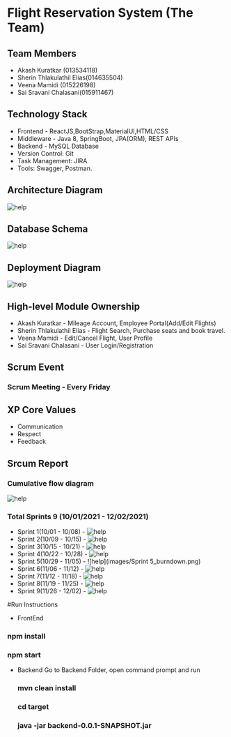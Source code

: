 # Flight Reservation System (The Team)

## Team Members
* Akash Kuratkar (013534118)
* Sherin Thlakulathil Elias(014635504)
* Veena Mamidi (015226198)
* Sai Sravani Chalasani(015911467)

## Technology Stack
* Frontend - ReactJS,BootStrap,MaterialUI,HTML/CSS
* Middleware - Java 8, SpringBoot, JPA(ORM), REST APIs
* Backend - MySQL Database
* Version Control: Git
* Task Management: JIRA
* Tools: Swagger, Postman.

## Architecture Diagram

![help](images/Architecture_Diagram.png)

## Database Schema

![help](images/Schema_Diagram.png)

## Deployment Diagram
![help](images/Deployment_Diagram.png)

## High-level Module Ownership
* Akash Kuratkar - Mileage Account, Employee Portal(Add/Edit Flights)
* Sherin Thlakulathil Elias - Flight Search, Purchase seats and book travel.
* Veena Mamidi - Edit/Cancel Flight, User Profile
* Sai Sravani Chalasani - User Login/Registration

## Scrum Event
### Scrum Meeting - Every Friday

## XP Core Values
* Communication
* Respect
* Feedback

## Srcum Report
### Cumulative flow diagram
![help](images/Cumulative_Flow_Diagram_Of_Project_Task.png)
### Total Sprints 9 (10/01/2021 - 12/02/2021)
* Sprint 1(10/01 - 10/08) -  ![help](images/Sprint1_Burndown.png)
* Sprint 2(10/09 - 10/15) -  ![help](images/Sprint2_Burndown.png)
* Sprint 3(10/15 - 10/21) -  ![help](images/Sprint3_Burndown.png)
* Sprint 4(10/22 - 10/28) -  ![help](images/Sprint4_burndown.png)
* Sprint 5(10/29 - 11/05) -  ![help](images/Sprint 5_burndown.png)
* Sprint 6(11/06 - 11/12) - ![help](images/Sprint_6_Burndown.png)
* Sprint 7(11/12 - 11/18) -  ![help](images/Sprint7_burndown.png)
* Sprint 8(11/19 - 11/25) -  ![help](images/Sprint_8_Burndown.png)
* Sprint 9(11/26 - 12/02) - ![help](images/Sprint_9_Burndown.png)

#Run Instructions
* FrontEnd
 ### npm install
 
 ### npm start
* Backend
  Go to Backend Folder, open command prompt and run
  ### mvn clean install
  ### cd target
  ### java -jar backend-0.0.1-SNAPSHOT.jar
 

